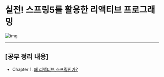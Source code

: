 # 실전! 스프링5를 활용한 리액티브 프로그래밍


![img](https://wikibook.co.kr/images/cover/s/9791158391591.jpg)

-------

## [공부 정리 내용]

- Chapter 1. [왜 리액티브 스프링인가?](./chapter-01/README.md)